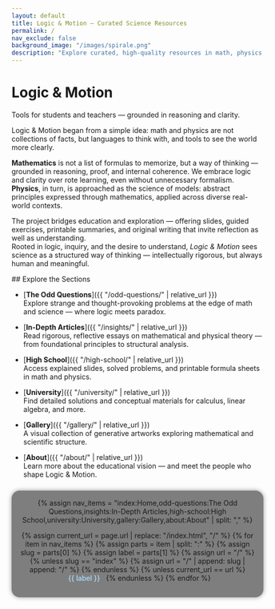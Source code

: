 ```yaml
---
layout: default
title: Logic & Motion – Curated Science Resources
permalink: /
nav_exclude: false
background_image: "/images/spirale.png"
description: "Explore curated, high-quality resources in math, physics, and logic — designed for conceptual clarity and intellectual exploration."
---
```


<!-- Google tag (gtag.js) -->
<script async src="https://www.googletagmanager.com/gtag/js?id=G-3P4GLVFYWW"></script>
<script>
  window.dataLayer = window.dataLayer || [];
  function gtag(){dataLayer.push(arguments);}
  gtag('js', new Date());

  gtag('config', 'G-3P4GLVFYWW');
</script>

<div class="homepage-header">
  <h1 class="homepage-title">Logic & Motion</h1>
  <p class="homepage-subtitle">Tools for students and teachers — grounded in reasoning and clarity.</p>
</div>

<div class="content-box">

Logic & Motion began from a simple idea: math and physics are not collections of facts, but languages to think with, and tools to see the world more clearly.

**Mathematics** is not a list of formulas to memorize, but a way of thinking — grounded in reasoning, proof, and internal coherence. We embrace logic and clarity over rote learning, even without unnecessary formalism.  
**Physics**, in turn, is approached as the science of models: abstract principles expressed through mathematics, applied across diverse real-world contexts.

The project bridges education and exploration — offering slides, guided exercises, printable summaries, and original writing that invite reflection as well as understanding.  
Rooted in logic, inquiry, and the desire to understand, *Logic & Motion* sees science as a structured way of thinking — intellectually rigorous, but always human and meaningful.

</div>

<div class="content-box">
## Explore the Sections

- [**The Odd Questions**]({{ "/odd-questions/" | relative_url }})  
  Explore strange and thought-provoking problems at the edge of math and science — where logic meets paradox.

- [**In-Depth Articles**]({{ "/insights/" | relative_url }})  
  Read rigorous, reflective essays on mathematical and physical theory — from foundational principles to structural analysis.

- [**High School**]({{ "/high-school/" | relative_url }})  
  Access explained slides, solved problems, and printable formula sheets in math and physics.

- [**University**]({{ "/university/" | relative_url }})  
  Find detailed solutions and conceptual materials for calculus, linear algebra, and more.

- [**Gallery**]({{ "/gallery/" | relative_url }})  
  A visual collection of generative artworks exploring mathematical and scientific structure.

- [**About**]({{ "/about/" | relative_url }})  
  Learn more about the educational vision — and meet the people who shape Logic & Motion.

</div>

<nav style="text-align: center;
            margin: 1.5rem auto;
            padding: 1rem;
            background: rgba(0, 0, 0, 0.5);
            border-radius: 1rem;
            max-width: 850px;
            box-shadow: 0 0 10px rgba(0, 0, 0, 0.4);">
{% assign nav_items = "index:Home,odd-questions:The Odd Questions,insights:In-Depth Articles,high-school:High School,university:University,gallery:Gallery,about:About" | split: "," %}

  {% assign current_url = page.url | replace: "/index.html", "/" %}
  {% for item in nav_items %}
    {% assign parts = item | split: ":" %}
    {% assign slug = parts[0] %}
    {% assign label = parts[1] %}
    {% assign url = "/" %}
    {% unless slug == "index" %}
      {% assign url = "/" | append: slug | append: "/" %}
    {% endunless %}
    {% unless current_url == url %}
      <a href="{{ url | relative_url }}"
         style="margin: 0 0.5rem;
                white-space: nowrap;
                color: #aadfff;
                text-decoration: none;
                font-weight: 500;">
        {{ label }}
      </a>
    {% endunless %}
  {% endfor %}
</nav>
